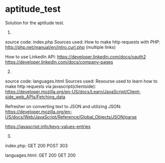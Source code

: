 # aptitude_test
Solution for the aptitude test.


1. 

source code: index.php
Sources used:
How to make http requests with PHP:
http://php.net/manual/en/intro.curl.php
(multiple links)

How to use LinkedIn API:
https://developer.linkedin.com/docs/oauth2
https://developer.linkedin.com/docs/company-pages






2.

source code: languages.html
Sources used:
Resourse used to learn how to make http requests via javascript(clientside):
https://developer.mozilla.org/en-US/docs/Learn/JavaScript/Client-side_web_APIs/Fetching_data

Refresher on converting text to JSON and utilizing JSON:
https://developer.mozilla.org/en-US/docs/Web/JavaScript/Reference/Global_Objects/JSON/parse

https://javascript.info/keys-values-entries




3.

index.php:
GET	200
POST	303

languages.html:
GET	200
GET	200


